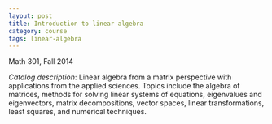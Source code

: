 ```yaml
---
layout: post
title: Introduction to linear algebra
category: course
tags: linear-algebra
---
```


Math 301, Fall 2014<!--more-->

*Catalog description*: Linear algebra from a matrix perspective with applications from the applied sciences. Topics include the algebra of matrices, methods for solving linear systems of equations, eigenvalues and eigenvectors, matrix decompositions, vector spaces, linear transformations, least squares, and numerical techniques.
